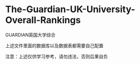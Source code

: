 # The-Guardian-UK-University-Overall-Rankings
GUARDIAN英国大学综合

上述文件里面的数据库以及数据表都需要自己配置

注意：上述仅供学习参考，请勿违法，否则后果自负
